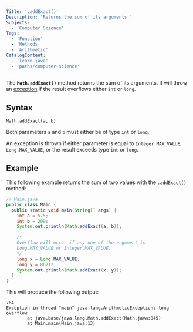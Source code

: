 ```yaml
---
Title: '.addExact()'
Description: 'Returns the sum of its arguments.'
Subjects:
  - 'Computer Science'
Tags:
  - 'Function'
  - 'Methods'
  - 'Arithmetic'
CatalogContent:
  - 'learn-java'
  - 'paths/computer-science'
---
```


The **`Math.addExact()`** method returns the sum of its arguments. It will throw an [exception](https://www.codecademy.com/resources/docs/java/errors) if the result overflows either `int` or `long`.

## Syntax

```pseudo
Math.addExact(a, b)
```

Both parameters `a` and `b` must either be of type `int` or `long`.

An exception is thrown if either parameter is equal to `Integer.MAX_VALUE`, `Long.MAX_VALUE`, or the result exceeds type `int` or `long`.

## Example

This following example returns the sum of two values with the `.addExact()` method:

```java
// Main.java
public class Main {
  public static void main(String[] args) {
    int a = 575;
    int b = 209;
    System.out.println(Math.addExact(a, b));

    /*
    Overflow will occur if any one of the argument is
    Long.MAX_VALUE or Integer.MAX_VALUE.
    */
    long x = Long.MAX_VALUE;
    long y = 86712;
    System.out.println(Math.addExact(x, y));
  }
}
```

This will produce the following output:

```shell
784
Exception in thread "main" java.lang.ArithmeticException: long overflow
        at java.base/java.lang.Math.addExact(Math.java:845)
        at Main.main(Main.java:13)
```
